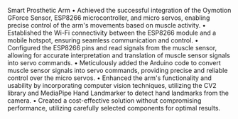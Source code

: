 Smart Prosthetic Arm
• Achieved the successful integration of the Oymotion GForce Sensor, ESP8266 microcontroller, and micro servos,
enabling precise control of the arm's movements based on muscle activity.
• Established the Wi-Fi connectivity between the ESP8266 module and a mobile hotspot, ensuring seamless
communication and control.
• Configured the ESP8266 pins and read signals from the muscle sensor, allowing for accurate interpretation and
translation of muscle sensor signals into servo commands.
• Meticulously added the Arduino code to convert muscle sensor signals into servo commands, providing precise
and reliable control over the micro servos.
• Enhanced the arm's functionality and usability by incorporating computer vision techniques, utilizing the CV2
library and MediaPipe Hand Landmarker to detect hand landmarks from the camera.
• Created a cost-effective solution without compromising performance, utilizing carefully selected components for
optimal results.
